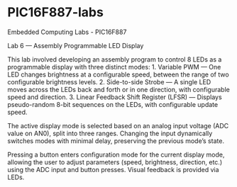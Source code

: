 # PIC16F887-labs
Embedded Computing Labs - PIC16F887

Lab 6 — Assembly Programmable LED Display

This lab involved developing an assembly program to control 8 LEDs as a programmable display with three distinct modes:
	1.	Variable PWM — One LED changes brightness  at a configurable speed, between the range of two configurable brightness levels.
	2.	Side-to-side Strobe — A single LED moves across the LEDs back and forth or in one direction, with configurable speed and direction.
	3.	Linear Feedback Shift Register (LFSR) — Displays pseudo-random 8-bit sequences on the LEDs, with configurable update speed.

The active display mode is selected based on an analog input voltage (ADC value on AN0), split into three ranges. Changing the input dynamically switches modes with minimal delay, preserving the previous mode’s state.

Pressing a button enters configuration mode for the current display mode, allowing the user to adjust parameters (speed, brightness, direction, etc.) using the ADC input and button presses. Visual feedback is provided via LEDs.
